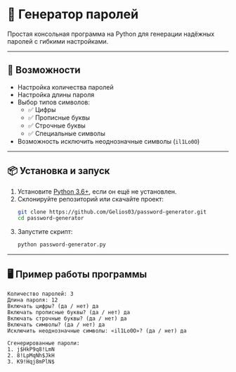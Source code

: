 # 🔐 Генератор паролей

Простая консольная программа на Python для генерации надёжных паролей с гибкими настройками.

---

## 🚀 Возможности
- Настройка количества паролей
- Настройка длины пароля  
- Выбор типов символов:
  - ✅ Цифры
  - ✅ Прописные буквы
  - ✅ Строчные буквы
  - ✅ Специальные символы
- Возможность исключить неоднозначные символы (`il1Lo0O`)

---

## 📦 Установка и запуск
1. Установите [Python 3.6+](https://www.python.org/downloads/), если он ещё не установлен.
2. Склонируйте репозиторий или скачайте проект:
   ```bash
   git clone https://github.com/Gelios03/password-generator.git
   cd password-generator
   ```
3. Запустите скрипт:
   ```bash
   python password-generator.py
   ```

---

## 🖥️ Пример работы программы
```text
Количество паролей: 3
Длина пароля: 12
Включать цифры? (да / нет) да
Включать прописные буквы? (да / нет) да
Включать строчные буквы? (да / нет) да
Включать символы? (да / нет) да
Исключить неоднозначные символы: «il1Lo0O»? (да / нет) да

Сгенерированные пароли:
1. j$HkP9q8!LmN
2. 8!LpMqNh$JkH
3. K9!Hqj8mPlN$
```